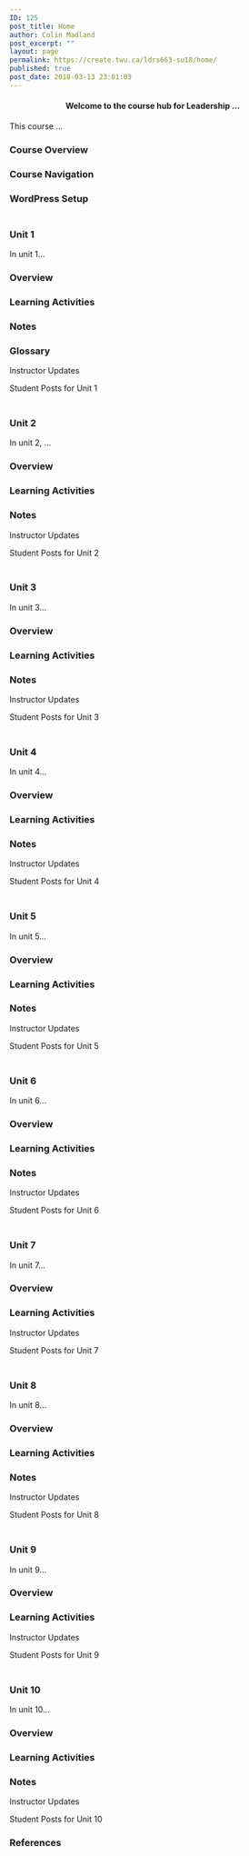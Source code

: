 ```yaml
---
ID: 125
post_title: Home
author: Colin Madland
post_excerpt: ""
layout: page
permalink: https://create.twu.ca/ldrs663-su18/home/
published: true
post_date: 2018-03-13 23:01:03
---
```

<!--themify_builder_static--><h4 style="text-align: center;">Welcome to the course hub for Leadership &#8230;</h4> <p>This course &#8230;</p>
 
 
 
 
 <h3>Course Overview</h3> 
 
 
 
 
 
 <h3>Course Navigation</h3> 
 
 
 
 
 
 <h3>WordPress Setup</h3> 
 
<h3><br/>Unit 1</h3>
 <p>In unit 1&#8230;</p>
 
 
 
 
 <h3>Overview</h3> 
 
 
 
 
 
 <h3>Learning Activities</h3> 
 
 
 
 
 
 <h3>Notes</h3> 
 
 
 
 
 
 <h3>Glossary</h3> 
 
 
 Instructor Updates 
 
 Student Posts for Unit 1 
<h3><br/>Unit 2</h3>
 <p>In unit 2, &#8230;</p>
 
 
 
 
 <h3>Overview</h3> 
 
 
 
 
 
 <h3>Learning Activities</h3> 
 
 
 
 
 
 <h3>Notes</h3> 
 
 
 Instructor Updates 
 
 Student Posts for Unit 2 
<h3><br/>Unit 3</h3>
 <p>In unit 3&#8230;</p>
 
 
 
 
 <h3>Overview</h3> 
 
 
 
 
 
 <h3>Learning Activities</h3> 
 
 
 
 
 
 <h3>Notes</h3> 
 
 
 Instructor Updates 
 
 Student Posts for Unit 3 
<h3><br/>Unit 4</h3>
 <p>In unit 4&#8230;</p>
 
 
 
 
 <h3>Overview</h3> 
 
 
 
 
 
 <h3>Learning Activities</h3> 
 
 
 
 
 
 <h3>Notes</h3> 
 
 
 Instructor Updates 
 
 Student Posts for Unit 4 
<h3><br/>Unit 5</h3>
 <p>In unit 5&#8230;</p>
 
 
 
 
 <h3>Overview</h3> 
 
 
 
 
 
 <h3>Learning Activities</h3> 
 
 
 
 
 
 <h3>Notes</h3> 
 
 
 Instructor Updates 
 
 Student Posts for Unit 5 
<h3><br/>Unit 6</h3>
 <p>In unit 6&#8230;</p>
 
 
 
 
 <h3>Overview</h3> 
 
 
 
 
 
 <h3>Learning Activities</h3> 
 
 
 
 
 
 <h3>Notes</h3> 
 
 
 Instructor Updates 
 
 Student Posts for Unit 6 
<h3><br/>Unit 7</h3>
 <p>In unit 7&#8230;</p>
 
 
 
 
 <h3>Overview</h3> 
 
 
 
 
 
 <h3>Learning Activities</h3> 
 
 
 Instructor Updates 
 
 Student Posts for Unit 7 
<h3><br/>Unit 8</h3>
 <p>In unit 8&#8230;</p>
 
 
 
 
 <h3>Overview</h3> 
 
 
 
 
 
 <h3>Learning Activities</h3> 
 
 
 
 
 
 <h3>Notes</h3> 
 
 
 Instructor Updates 
 
 Student Posts for Unit 8 
<h3><br/>Unit 9</h3>
 <p>In unit 9&#8230;</p>
 
 
 
 
 <h3>Overview</h3> 
 
 
 
 
 
 <h3>Learning Activities</h3> 
 
 
 Instructor Updates 
 
 Student Posts for Unit 9 
<h3><br/>Unit 10</h3>
 <p>In unit 10&#8230;</p>
 
 
 
 
 <h3>Overview</h3> 
 
 
 
 
 
 <h3>Learning Activities</h3> 
 
 
 
 
 
 <h3>Notes</h3> 
 
 
 Instructor Updates 
 
 Student Posts for Unit 10 
 <h3>References</h3> <p> </p><!--/themify_builder_static-->
